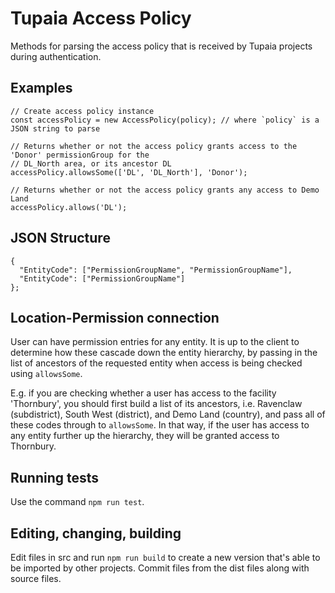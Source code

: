 # Tupaia Access Policy

Methods for parsing the access policy that is received by Tupaia projects during authentication.

## Examples

```
// Create access policy instance
const accessPolicy = new AccessPolicy(policy); // where `policy` is a JSON string to parse

// Returns whether or not the access policy grants access to the 'Donor' permissionGroup for the
// DL_North area, or its ancestor DL
accessPolicy.allowsSome(['DL', 'DL_North'], 'Donor');

// Returns whether or not the access policy grants any access to Demo Land
accessPolicy.allows('DL');
```

## JSON Structure

```
{
  "EntityCode": ["PermissionGroupName", "PermissionGroupName"],
  "EntityCode": ["PermissionGroupName"]
};
```

## Location-Permission connection

User can have permission entries for any entity. It is up to the client to determine how these cascade
down the entity hierarchy, by passing in the list of ancestors of the requested entity when access is
being checked using `allowsSome`.

E.g. if you are checking whether a user has access to the facility 'Thornbury', you should first
build a list of its ancestors, i.e. Ravenclaw (subdistrict), South West (district), and Demo Land
(country), and pass all of these codes through to `allowsSome`. In that way, if the user has access
to any entity further up the hierarchy, they will be granted access to Thornbury.

## Running tests

Use the command `npm run test`.

## Editing, changing, building

Edit files in src and run `npm run build` to create a new version that's able to be imported by other
projects. Commit files from the dist files along with source files.

